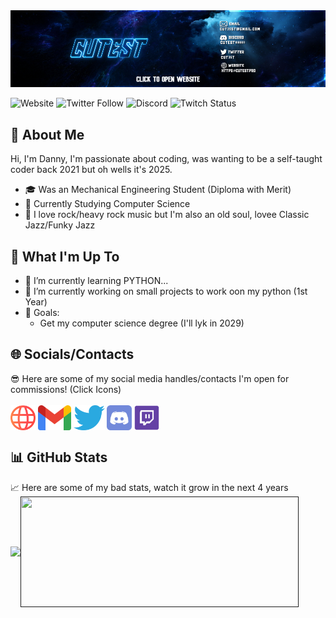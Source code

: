 <img src="https://raw.githubusercontent.com/Cut3st/Cut3st/master/socials/14.jpg" alt="Banner" title="Banner"/>

![Website](https://img.shields.io/website?color=%2300ED00&down_color=%23FA4B32&down_message=cutest.pro&logo=Google%20Chrome&logoColor=%2300ED00&style=for-the-badge&up_color=%2300ED00&up_message=cutest.pro&url=https%3A%2F%2Fcutest.pro)
![Twitter Follow](https://img.shields.io/twitter/follow/cut35t?color=%231DA1F2&logo=Twitter&style=for-the-badge)
![Discord](https://img.shields.io/discord/830777546369925140?color=%237289DA&label=Private&logo=Discord&logoColor=%237289DA&style=for-the-badge)
![Twitch Status](https://img.shields.io/twitch/status/cut3st?color=%239146FF&label=Cut3st&logo=Twitch&logoColor=%239146FF&style=for-the-badge)

## 📖 About Me

Hi, I'm Danny, I'm passionate about coding, was wanting to be a self-taught coder back 2021 but oh wells it's 2025.
- 🎓 Was an Mechanical Engineering Student (Diploma with Merit)
- 📖 Currently Studying Computer Science
- 🎵 I love rock/heavy rock music but I'm also an old soul, lovee Classic Jazz/Funky Jazz

## 🧐 What I'm Up To
- 🌱 I’m currently learning PYTHON...
- 🔭 I’m currently working on small projects to work oon my python (1st Year)
- 🥅 Goals: 
  - Get my computer science degree (I'll lyk in 2029)

## 🌐 Socials/Contacts
😎 Here are some of my social media handles/contacts I'm open for commissions! (Click Icons) <br/>  
[<img src="https://raw.githubusercontent.com/Cut3st/Cut3st/master/socials/web.svg" height="40em" align="center" alt="My Website" title="My Website"/>](https://dannyngzr.wixsite.com/portfolio)
[<img src="https://raw.githubusercontent.com/Cut3st/Cut3st/master/socials/Gmail.svg" height="40em" align="center" alt="My Email" title="My Email"/>](https://mail.google.com/mail/?view=cm&fs=1&to=cut35st@gmail.com)
[<img src="https://raw.githubusercontent.com/Cut3st/Cut3st/master/socials/twitter.svg" height="40em" align="center" alt="Follow Cutest on Twitter" title="Follow Cutest on Twitter"/>](https://twitter.com/Cut35t)
[<img src="https://raw.githubusercontent.com/Cut3st/Cut3st/master/socials/discord.svg" height="40em" align="center" alt="My Discord Server" title="My Discord Server"/>](https://discord.gg/ggAvD9twsE)
[<img src="https://raw.githubusercontent.com/Cut3st/Cut3st/master/socials/twitch.png" height="40em" align="center" alt="My Twitch" title="My Twitch"/>](https://twitch.tv/cut3st)  


## 📊 GitHub Stats

📈 Here are some of my bad stats, watch it grow in the next 4 years<br/>
<a href=""><img height="107px" align="center" src="https://github-readme-stats-eight-beryl.vercel.app/api?username=Cut3st&hide_title=true&hide_border=true&show_icons=true&include_all_commits=true&count_private=true&line_height=21&text_color=000&icon_color=000&bg_color=0,ea6161,ffc64d,fffc4d,52fa5a&theme=graywhite" /><img height="177px" align="center" width="445" src="https://github-readme-stats-eight-beryl.vercel.app/api/top-langs/?username=Cut3st&hide=html&hide_title=true&hide_border=true&layout=compact&langs_count=7&exclude_repo=comp426,Redventures-Movie-Quotes&text_color=000&icon_color=fff&bg_color=0,52fa5a,4dfcff,c64dff&theme=graywhite" /></a>
